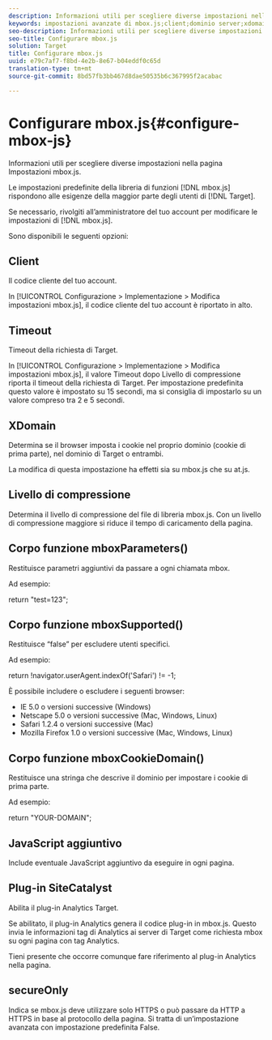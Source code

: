 ```yaml
---
description: Informazioni utili per scegliere diverse impostazioni nella pagina Impostazioni mbox.js.
keywords: impostazioni avanzate di mbox.js;client;dominio server;xdomain;livello di compressione;supporto id sessione client;secureOnly;supporto id pc client;passare una pagina;URL di riferimento;livello di traffico;durata del traffico;funzione mboxParameters();funzione mboxSupported();funzione mboxCookieDomain();JavaScript extra;plug-in SiteCatalyst;mbox.js come JavaScript autoestraente;visualizzazione momentanea di altri contenuti;nascondere il corpo;corpo nascosto
seo-description: Informazioni utili per scegliere diverse impostazioni nella pagina Impostazioni mbox.js.
seo-title: Configurare mbox.js
solution: Target
title: Configurare mbox.js
uuid: e79c7af7-f8bd-4e2b-8e67-b04eddf0c65d
translation-type: tm+mt
source-git-commit: 8bd57fb3bb467d8dae50535b6c367995f2acabac

---
```



# Configurare mbox.js{#configure-mbox-js}

Informazioni utili per scegliere diverse impostazioni nella pagina Impostazioni mbox.js.

Le impostazioni predefinite della libreria di funzioni [!DNL mbox.js] rispondono alle esigenze della maggior parte degli utenti di [!DNL Target].

Se necessario, rivolgiti all’amministratore del tuo account per modificare le impostazioni di [!DNL mbox.js].

Sono disponibili le seguenti opzioni:

## Client

Il codice cliente del tuo account.

In [!UICONTROL Configurazione &gt; Implementazione &gt; Modifica impostazioni mbox.js], il codice cliente del tuo account è riportato in alto.

## Timeout

Timeout della richiesta di Target.

In [!UICONTROL Configurazione &gt; Implementazione &gt; Modifica impostazioni mbox.js], il valore Timeout dopo Livello di compressione riporta il timeout della richiesta di Target. Per impostazione predefinita questo valore è impostato su 15 secondi, ma si consiglia di impostarlo su un valore compreso tra 2 e 5 secondi.

## XDomain

Determina se il browser imposta i cookie nel proprio dominio (cookie di prima parte), nel dominio di Target o entrambi.

La modifica di questa impostazione ha effetti sia su mbox.js che su at.js.

## Livello di compressione

Determina il livello di compressione del file di libreria mbox.js. Con un livello di compressione maggiore si riduce il tempo di caricamento della pagina.

## Corpo funzione mboxParameters()

Restituisce parametri aggiuntivi da passare a ogni chiamata mbox.

Ad esempio:

return &quot;test=123&quot;;

## Corpo funzione mboxSupported()

Restituisce “false” per escludere utenti specifici.

Ad esempio:

return !navigator.userAgent.indexOf(&#39;Safari&#39;) != -1;

È possibile includere o escludere i seguenti browser:

* IE 5.0 o versioni successive (Windows)
* Netscape 5.0 o versioni successive (Mac, Windows, Linux)
* Safari 1.2.4 o versioni successive (Mac)
* Mozilla Firefox 1.0 o versioni successive (Mac, Windows, Linux)

## Corpo funzione mboxCookieDomain()

Restituisce una stringa che descrive il dominio per impostare i cookie di prima parte.

Ad esempio:

return &quot;YOUR-DOMAIN&quot;;

## JavaScript aggiuntivo

Include eventuale JavaScript aggiuntivo da eseguire in ogni pagina.

## Plug-in SiteCatalyst

Abilita il plug-in Analytics Target.

Se abilitato, il plug-in Analytics genera il codice plug-in in mbox.js. Questo invia le informazioni tag di Analytics ai server di Target come richiesta mbox su ogni pagina con tag Analytics.

Tieni presente che occorre comunque fare riferimento al plug-in Analytics nella pagina.

## secureOnly

Indica se mbox.js deve utilizzare solo HTTPS o può passare da HTTP a HTTPS in base al protocollo della pagina. Si tratta di un’impostazione avanzata con impostazione predefinita False.